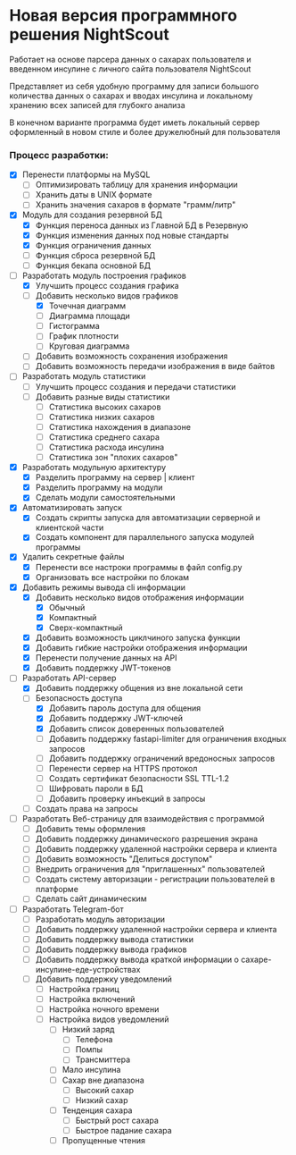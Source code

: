 # Новая версия программного решения **NightScout** 
Работает на основе парсера данных о сахарах пользователя и введенном инсулине с личного сайта пользователя NightScout

Представляет из себя удобную программу для записи большого количества данных о сахарах и вводах инсулина и локальному хранению всех записей для глубокго анализа

В конечном варианте программа будет иметь локальный сервер оформленный в новом стиле и более дружелюбный для пользователя


### Процесс разработки:
- [x] Перенести платформы на MySQL
    - [ ] Оптимизировать таблицу для хранения информации
    - [ ] Хранить даты в UNIX формате
    - [ ] Хранить значения сахаров в формате "грамм/литр"
          
- [x] Модуль для создания резервной БД
    - [x] Функция переноса данных из Главной БД в Резервную
    - [x] Функция изменения данных под новые стандарты
    - [x] Функция ограничения данных
    - [ ] Функция сброса резервной БД
    - [ ] Функция бекапа основной БД
          
- [ ] Разработать модуль построения графиков
    - [x] Улучшить процесс создания графика
    - [ ] Добавить несколько видов графиков
        - [x] Точечная диаграмм
        - [ ] Диаграмма площади
        - [ ] Гистограмма
        - [ ] График плотности
        - [ ] Круговая диаграмма
    - [ ] Добавить возможность сохранения изображения
    - [ ] Добавить возможность передачи изображения в виде байтов
          
- [ ] Разработать модуль статистики
    - [ ] Улучшить процесс создания и передачи статистики
    - [ ] Добавить разные виды статистики
        - [ ] Статистика высоких сахаров 
        - [ ] Статистика низких сахаров 
        - [ ] Статистика нахождения в диапазоне 
        - [ ] Статистика среднего сахара
        - [ ] Статистика расхода инсулина
        - [ ] Статистика зон "плохих сахаров"
              
- [x] Разработать модульную архитектуру
    - [x] Разделить программу на сервер | клиент
    - [x] Разделить программу на модули
    - [x] Сделать модули самостоятельными 
      
- [x] Автоматизировать запуск
    - [x] Создать скрипты запуска для автоматизации серверной и клиентской части
    - [x] Создать компонент для параллельного запуска модулей программы
          
- [x] Удалить секретные файлы
    - [x] Перенести все настроки программы в файл config.py
    - [x] Организовать все настройки по блокам
        
- [x] Добавить режимы вывода cli информации
    - [x] Добавить несколько видов отображения информации
        - [x] Обычный
        - [x] Компактный
        - [x] Сверх-компактный
    - [x] Добавить возможность циклчиного запуска функции
    - [x] Добавить гибкие настройки отображения информации
    - [x] Перенести получение данных на API
    - [x] Добавить поддержку JWT-токенов
    
- [ ] Разработать API-сервер
    - [x] Добавить поддержку общения из вне локальной сети
    - [ ] Безопасность доступа
        - [x] Добавить пароль доступа для общения
        - [x] Добавить поддержку JWT-ключей
        - [x] Добавить список доверенных пользователей
        - [ ] Добавить поддержку fastapi-limiter для ограничения входных запросов
        - [ ] Добавить поддержку ограничений вредоносных запросов
        - [ ] Перенести сервер на HTTPS протокол
        - [ ] Создать сертификат безопасности SSL TTL-1.2
        - [ ] Шифровать пароли в БД
        - [ ] Добавить проверку инъекций в запросы
    - [ ] Создать права на запросы
 
- [ ] Разработать Веб-страницу для взаимодействия с программой
    - [ ] Добавить темы оформления
    - [ ] Добавить поддержку динамического разрешения экрана
    - [ ] Добавить поддержку удаленной настройки сервера и клиента
    - [ ] Добавить возможность "Делиться доступом"
    - [ ] Внедрить ограничения для "приглашенных" пользователей
    - [ ] Создать систему авторизации - регистрации пользователей в платформе
    - [ ] Сделать сайт динамическим
     
- [ ] Разработать Telegram-бот
    - [ ] Разработать модуль авторизации
    - [ ] Добавить поддержку удаленной настройки сервера и клиента
    - [ ] Добавить поддержку вывода статистики
    - [ ] Добавить поддержку вывода графиков
    - [ ] Добавить поддержку вывода краткой информации о сахаре-инсулине-еде-устройствах
    - [ ] Добавить поддержку уведомлений
        - [ ] Настройка границ
        - [ ] Настройка включений
        - [ ] Настройка ночного времени
        - [ ] Настройка видов уведомлений
            - [ ] Низкий заряд
                - [ ] Телефона
                - [ ] Помпы
                - [ ] Трансмиттера 
            - [ ] Мало инсулина
            - [ ] Сахар вне диапазона
                - [ ] Высокий сахар
                - [ ] Низкий сахар
            - [ ] Тенденция сахара 
                - [ ] Быстрый рост сахара
                - [ ] Быстрое падание сахара
            - [ ] Пропущенные чтения    
